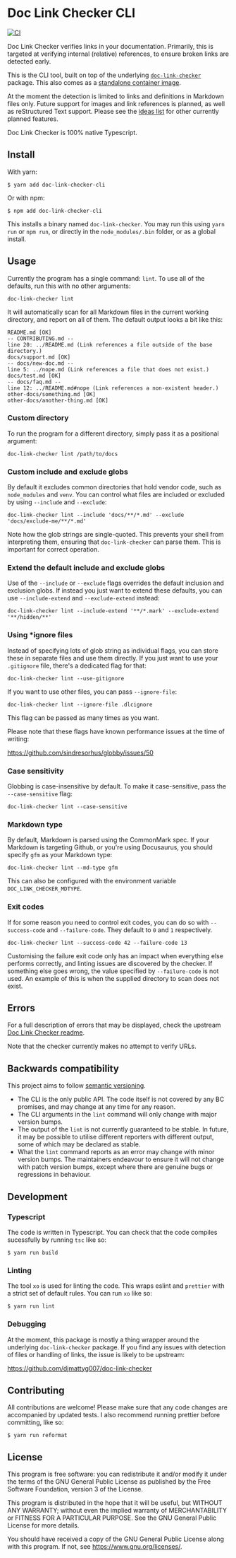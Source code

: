 # Doc Link Checker CLI

[![CI](https://github.com/djmattyg007/doc-link-checker-cli/actions/workflows/ci.yaml/badge.svg?branch=main)](https://github.com/djmattyg007/doc-link-checker-cli/actions/workflows/ci.yaml)

Doc Link Checker verifies links in your documentation. Primarily, this is targeted at verifying
internal (relative) references, to ensure broken links are detected early.

This is the CLI tool, built on top of the underlying
[`doc-link-checker`](https://github.com/djmattyg007/doc-link-checker) package. This also comes as a
[standalone container image](https://github.com/djmattyg007/doc-link-checker-docker).

At the moment the detection is limited to links and definitions in Markdown files only. Future
support for images and link references is planned, as well as reStructured Text support. Please see
the [ideas list](./ideas.txt) for other currently planned features.

Doc Link Checker is 100% native Typescript.

## Install

With yarn:

```
$ yarn add doc-link-checker-cli
```

Or with npm:

```
$ npm add doc-link-checker-cli
```

This installs a binary named `doc-link-checker`. You may run this using `yarn run` or `npm run`, or
directly in the `node_modules/.bin` folder, or as a global install.

## Usage

Currently the program has a single command: `lint`. To use all of the defaults, run this with no
other arguments:

```
doc-link-checker lint
```

It will automatically scan for all Markdown files in the current working directory, and report on
all of them. The default output looks a bit like this:

```
README.md [OK]
-- CONTRIBUTING.md --
line 20: ../README.md (Link references a file outside of the base directory.)
docs/support.md [OK]
-- docs/new-doc.md --
line 5: ../nope.md (Link references a file that does not exist.)
docs/test.md [OK]
-- docs/faq.md --
line 12: ../README.md#nope (Link references a non-existent header.)
other-docs/something.md [OK]
other-docs/another-thing.md [OK]
```

### Custom directory

To run the program for a different directory, simply pass it as a positional argument:

```
doc-link-checker lint /path/to/docs
```

### Custom include and exclude globs

By default it excludes common directories that hold vendor code, such as `node_modules` and `venv`.
You can control what files are included or excluded by using `--include` and `--exclude`:

```
doc-link-checker lint --include 'docs/**/*.md' --exclude 'docs/exclude-me/**/*.md'
```

Note how the glob strings are single-quoted. This prevents your shell from interpreting them,
ensuring that `doc-link-checker` can parse them. This is important for correct operation.

### Extend the default include and exclude globs

Use of the `--include` or `--exclude` flags overrides the default inclusion and exclusion globs. If
instead you just want to extend these defaults, you can use `--include-extend` and
`--exclude-extend` instead:

```
doc-link-checker lint --include-extend '**/*.mark' --exclude-extend '**/hidden/**'
```

### Using \*ignore files

Instead of specifying lots of glob string as individual flags, you can store these in separate files
and use them directly. If you just want to use your `.gitignore` file, there's a dedicated flag for
that:

```
doc-link-checker lint --use-gitignore
```

If you want to use other files, you can pass `--ignore-file`:

```
doc-link-checker lint --ignore-file .dlcignore
```

This flag can be passed as many times as you want.

Please note that these flags have known performance issues at the time of writing:

https://github.com/sindresorhus/globby/issues/50

### Case sensitivity

Globbing is case-insensitive by default. To make it case-sensitive, pass the `--case-sensitive`
flag:

```
doc-link-checker lint --case-sensitive
```

### Markdown type

By default, Markdown is parsed using the CommonMark spec. If your Markdown is targeting Github, or
you're using Docusaurus, you should specify `gfm` as your Markdown type:

```
doc-link-checker lint --md-type gfm
```

This can also be configured with the environment variable `DOC_LINK_CHECKER_MDTYPE`.

### Exit codes

If for some reason you need to control exit codes, you can do so with `--success-code` and
`--failure-code`. They default to `0` and `1` respectively.

```
doc-link-checker lint --success-code 42 --failure-code 13
```

Customising the failure exit code only has an impact when everything else performs correctly, and
linting issues are discovered by the checker. If something else goes wrong, the value specified by
`--failure-code` is not used. An example of this is when the supplied directory to scan does not
exist.

## Errors

For a full description of errors that may be displayed, check the upstream
[Doc Link Checker readme](https://github.com/djmattyg007/doc-link-checker#error-codes).

Note that the checker currently makes no attempt to verify URLs.

## Backwards compatibility

This project aims to follow [semantic versioning](https://semver.org).

- The CLI is the only public API. The code itself is not covered by any BC promises, and may change
  at any time for any reason.
- The CLI arguments in the `lint` command will only change with major version bumps.
- The output of the `lint` is not currently guaranteed to be stable. In future, it may be possible
  to utilise different reporters with different output, some of which may be declared as stable.
- What the `lint` command reports as an error may change with minor version bumps. The maintainers
  endeavour to ensure it will not change with patch version bumps, except where there are genuine
  bugs or regressions in behaviour.

## Development

### Typescript

The code is written in Typescript. You can check that the code compiles sucessfully by running `tsc`
like so:

```
$ yarn run build
```

### Linting

The tool `xo` is used for linting the code. This wraps eslint and `prettier` with a strict set of
default rules. You can run `xo` like so:

```
$ yarn run lint
```

### Debugging

At the moment, this package is mostly a thing wrapper around the underlying `doc-link-checker`
package. If you find any issues with detection of files or handling of links, the issue is likely to
be upstream:

https://github.com/djmattyg007/doc-link-checker

## Contributing

All contributions are welcome! Please make sure that any code changes are accompanied by updated
tests. I also recommend running prettier before committing, like so:

```
$ yarn run reformat
```

## License

This program is free software: you can redistribute it and/or modify it under the terms of the GNU
General Public License as published by the Free Software Foundation, version 3 of the License.

This program is distributed in the hope that it will be useful, but WITHOUT ANY WARRANTY; without
even the implied warranty of MERCHANTABILITY or FITNESS FOR A PARTICULAR PURPOSE. See the GNU
General Public License for more details.

You should have received a copy of the GNU General Public License along with this program. If not,
see https://www.gnu.org/licenses/.
